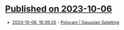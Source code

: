 # [Published on 2023-10-06](index.md)

* [2023-10-06, 16:39:25](https://lobste.rs/s/3sel2n/polycam_gaussian_splatting) - [Polycam | Gaussian Splatting](https://poly.cam/gaussian-splatting)
